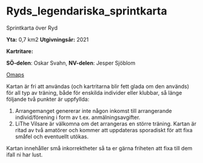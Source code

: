 # Ryds_legendariska_sprintkarta
Sprintkarta över Ryd

**Yta:**	0,7 km2
**Utgivningsår:**	2021

**Kartritare:** 

**SÖ-delen**: Oskar Svahn,
  **NV-delen**: Jesper Sjöblom
  
[Omaps](https://www.omaps.net/se?id=61085)

Kartan är fri att användas (och kartritarna blir fett glada om den används) för all typ av träning, både för enskilda individer eller klubbar, så länge följande två punkter är uppfyllda:
1. Arrangemanget genererar inte någon inkomst till arrangerande individ/förening i form av t.ex. anmälningsavgifter. 
2. LiThe Vilsare är välkomna om det arrangeras en större träning. Kartan är ritad av två amatörer och kommer att uppdateras sporadiskt för att fixa småfel och eventuellt utökas.
 
Kartan innehåller små inkorrektheter så ta er gärna friheten att fixa till dem ifall ni har lust.
